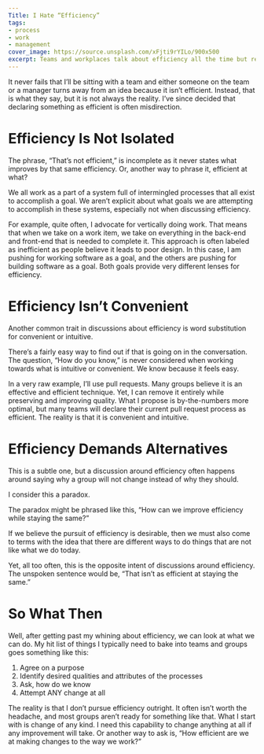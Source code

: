 ```yaml
---
Title: I Hate “Efficiency”
tags:
- process
- work
- management
cover_image: https://source.unsplash.com/xFjti9rYILo/900x500
excerpt: Teams and workplaces talk about efficiency all the time but really mean convenient. This article exposes the unspoken issues in conversations about efficiency and what to do about it.
---
```

It never fails that I’ll be sitting with a team and either someone on the team or a manager turns away from an idea because it isn’t efficient. Instead, that is what they say, but it is not always the reality. I’ve since decided that declaring something as efficient is often misdirection.

# Efficiency Is Not Isolated

The phrase, “That’s not efficient,” is incomplete as it never states what improves by that same efficiency. Or, another way to phrase it, efficient at what?

We all work as a part of a system full of intermingled processes that all exist to accomplish a goal. We aren’t explicit about what goals we are attempting to accomplish in these systems, especially not when discussing efficiency.

For example, quite often, I advocate for vertically doing work. That means that when we take on a work item, we take on everything in the back-end and front-end that is needed to complete it. This approach is often labeled as inefficient as people believe it leads to poor design. In this case, I am pushing for working software as a goal, and the others are pushing for building software as a goal. Both goals provide very different lenses for efficiency.

# Efficiency Isn’t Convenient

Another common trait in discussions about efficiency is word substitution for convenient or intuitive. 

There’s a fairly easy way to find out if that is going on in the conversation. The question, “How do you know,” is never considered when working towards what is intuitive or convenient. We know because it feels easy.

In a very raw example, I’ll use pull requests. Many groups believe it is an effective and efficient technique. Yet, I can remove it entirely while preserving and improving quality. What I propose is by-the-numbers more optimal, but many teams will declare their current pull request process as efficient. The reality is that it is convenient and intuitive.

# Efficiency Demands Alternatives

This is a subtle one, but a discussion around efficiency often happens around saying why a group will not change instead of why they should.

I consider this a paradox.

The paradox might be phrased like this, “How can we improve efficiency while staying the same?”

If we believe the pursuit of efficiency is desirable, then we must also come to terms with the idea that there are different ways to do things that are not like what we do today.

Yet, all too often, this is the opposite intent of discussions around efficiency. The unspoken sentence would be, “That isn’t as efficient at staying the same.”

# So What Then

Well, after getting past my whining about efficiency, we can look at what we can do. My hit list of things I typically need to bake into teams and groups goes something like this:

1. Agree on a purpose
2. Identify desired qualities and attributes of the processes
3. Ask, how do we know
4. Attempt ANY change at all

The reality is that I don’t pursue efficiency outright. It often isn’t worth the headache, and most groups aren’t ready for something like that. What I start with is change of any kind. I need this capability to change anything at all if any improvement will take. Or another way to ask is, “How efficient are we at making changes to the way we work?”